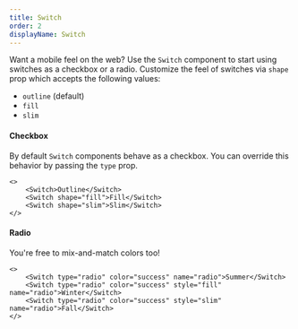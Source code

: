 ```yaml
---
title: Switch
order: 2
displayName: Switch
---
```

Want a mobile feel on the web? Use the `Switch` component to start using switches as a checkbox or a radio. Customize the feel of switches via `shape` prop which accepts the following values:

* `outline` (default)
* `fill`
* `slim`

#### Checkbox
By default `Switch` components behave as a checkbox. You can override this behavior by passing the `type` prop.

```plain
<>
    <Switch>Outline</Switch>
    <Switch shape="fill">Fill</Switch>
    <Switch shape="slim">Slim</Switch>
</>
```

#### Radio
You're free to mix-and-match colors too!

```plain
<>
    <Switch type="radio" color="success" name="radio">Summer</Switch>
    <Switch type="radio" color="success" style="fill" name="radio">Winter</Switch>
    <Switch type="radio" color="success" style="slim" name="radio">Fall</Switch>
</>
```
